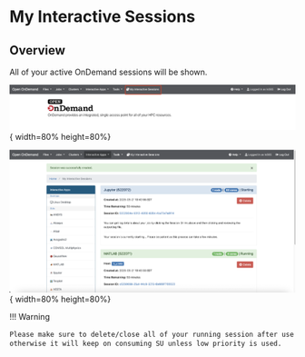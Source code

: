 # My Interactive Sessions

## Overview

All of your active OnDemand sessions will be shown. 


![interactive-sessions-1.png](../assets/ondemand_new/interactive/interactive-sessions-1.png){ width=80% height=80%}


![interactive-sessions-2.png](../assets/ondemand_new/interactive/interactive-sessions-2.png){ width=80% height=80%}


!!! Warning

    Please make sure to delete/close all of your running session after use otherwise it will keep on consuming SU unless low priority is used.